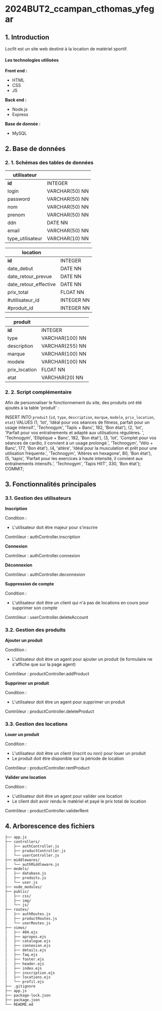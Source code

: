 # 2024BUT2_ccampan_cthomas_yfegar

## 1. Introduction

Locfit est un site web destiné à la location de matériel sportif. 

#### Les technologies utilisées

**Front end :** 
- HTML
- CSS
- JS

**Back end :** 
- Node.js
- Express

**Base de donnée :** 
- MySQL


## 2. Base de données

### 2. 1. Schémas des tables de données

| utilisateur |             |
| ----------- | ----------- |
| **id** | INTEGER |
| login | VARCHAR(50) NN |
| password | VARCHAR(50) NN |
| nom | VARCHAR(50) NN |
| prenom | VARCHAR(50) NN |
| ddn | DATE NN |
| email | VARCHAR(50) NN |
| type_utilisateur | VARCHAR(10) NN |

| location |             |
| ----------- | ----------- |
| **id** | INTEGER |
| date_debut | DATE NN |
| date_retour_prevue | DATE NN |
| date_retour_effective | DATE NN |
| prix_total | FLOAT NN |
| #utilisateur_id | INTEGER NN |
| #produit_id | INTEGER NN |

| produit   |             |
| ----------- | ----------- |
| **id** | INTEGER |
| type | VARCHAR(100) NN |
| description | VARCHAR(255) NN |
| marque | VARCHAR(100) NN |
| modele | VARCHAR(100) NN |
| prix_location | FLOAT NN |
| etat | VARCHAR(20) NN |

### 2. 2. Script complémentaire

Afin de personnaliser le fonctionnement du site, des produits ont été ajoutés à la table 'produit' : 

INSERT INTO `produit` (`id`, `type`, `description`, `marque`, `modele`, `prix_location`, `etat`) VALUES
(1, 'lot', 'Idéal pour vos séances de fitness, parfait pour un usage intensif.', 'Technogym', 'Tapis + Banc', 182, 'Bon état'),
(2, 'lot', 'Parfait pour vos entraînements et adapté aux utilisations régulières. ', 'Technogym', 'Elliptique + Banc', 182, 'Bon état'),
(3, 'lot', 'Complet pour vos séances de cardio, il convient à un usage prolongé.', 'Technogym', 'Vélo + Banc', 177, 'Bon état'),
(4, 'altère', 'Idéal pour la musculation et prêt pour une utilisation fréquente.', 'Technogym', 'Altères en hexagone', 80, 'Bon état'),
(5, 'tapis', 'Parfait pour les exercices à haute intensité, il convient aux entraînements intensifs.', 'Technogym', 'Tapis HIIT', 330, 'Bon état');
COMMIT;

## 3. Fonctionnalités principales

### 3.1. Gestion des utilisateurs 

**Inscription**

Condition : 
- L'utilisateur doit être majeur pour s'inscrire

Contrôleur : authController.inscription

**Connexion**

Contrôleur : authController.connexion

**Déconnexion**

Contrôleur : authController.deconnexion

**Suppression de compte**

Condition : 
- L'utilisateur doit être un client qui n'a pas de locations en cours pour supprimer son compte 

Contrôleur : userController.deleteAccount

### 3.2. Gestion des produits

**Ajouter un produit**

Condition : 
- L'utilisateur doit être un agent pour ajouter un produit (le formulaire ne s'affiche que sur la page agent)

Contrôleur : productController.addProduct

**Supprimer un produit**

Condition : 
- L'utilisateur doit être un agent pour supprimer un produit 

Contrôleur : productController.deleteProduct

### 3.3. Gestion des locations

**Louer un produit**

Condition : 
- L'utilisateur doit être un client (inscrit ou non) pour louer un produit 
- Le produit doit être disponible sur la période de location

Contrôleur : productController.rentProduct

**Valider une location**

Condition : 
- L'utilisateur doit être un agent pour valider une location 
- Le client doit avoir rendu le matériel et payé le prix total de location

Contrôleur : productController.validerRent

## 4. Arborescence des fichiers

```bash
├── app.js
├── controllers/
│   ├── authController.js
│   ├── productController.js
│   └── userController.js
├── middlewares/
│   └── authMiddleware.js
├── models/
│   ├── database.js
│   ├── produits.js
│   └── user.js
├── node_modules/
├── public/
│   ├── css/
│   ├── img/
│   └── js/
├── routes/
│   ├── authRoutes.js
│   ├── productRoutes.js
│   └── userRoutes.js
├── views/
│   ├── 404.ejs
│   ├── apropos.ejs
│   ├── catalogue.ejs
│   ├── connexion.ejs
│   ├── details.ejs
│   ├── faq.ejs
│   ├── footer.ejs
│   ├── header.ejs
│   ├── index.ejs
│   ├── inscription.ejs
│   ├── locations.ejs
│   └── profil.ejs
├── .gitignore
├── app.js
├── package-lock.json
├── package.json
└── README.md
```